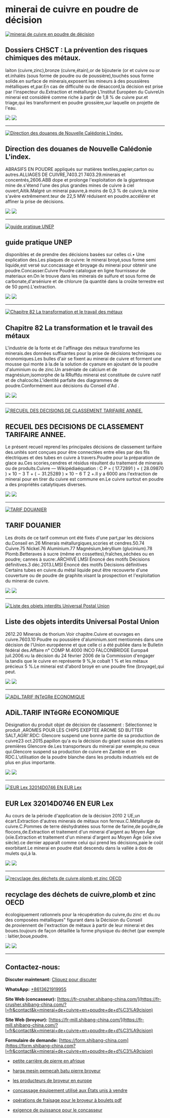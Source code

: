 # minerai de cuivre en poudre de décision

<a href="https://swt.shibang-china.com/?l=fr&img&k=minerai+de+cuivre+en+poudre+de+d%C3%A9cision" target="_blank">![minerai de cuivre en poudre de décision](http://static.shibang-china.com/all-800x300/47.jpg)</a>

## Dossiers CHSCT : La prévention des risques chimiques des métaux.
laiton (cuivre,zinc),bronze (cuivre,étain),or de bijouterie (or et cuivre ou or et.inhalés (sous forme de poudre ou de poussière),touchés sous forme solide.en surface de minerais,exposent les mineurs à des poussières métalliques et,par.En cas de difficulté ou de désaccord,la décision est prise par l&#39;inspecteur du.Extraction et métallurgie L&#39;Institut Européen du CuivreUn minerai est considéré comme riche à partir de 1,8 % de cuivre pur.et triage,qui les transforment en poudre grossière,sur laquelle on projette de l&#39;eau.


<a href="https://whatsapp.shibangsoft.com/WhatsApp.php" target="_blank" title="WhatsApp">![](http://static.shibang-china.com/icon/whatsapp.png)</a> <a href="https://swt.shibang-china.com/?l=fr&icon&k=minerai+de+cuivre+en+poudre+de+d%C3%A9cision" target="_blank">![](http://static.shibang-china.com/icon/chat-fr.png)</a>

---

<a href="https://swt.shibang-china.com/?l=fr&img&k=minerai+de+cuivre+en+poudre+de+d%C3%A9cision" target="_blank">![Direction des douanes de Nouvelle Calédonie L&#39;index.](http://static.shibang-china.com/all-800x300/1001.jpg)</a>

## Direction des douanes de Nouvelle Calédonie L&#39;index.
ABRASIFS EN POUDRE appliqués sur matières textiles,papier,carton ou autres.ALLIAGES DE CUIVRE,7403.21 7403.29.minerais et concentrés,2606.ABB dope et prolonge l&#39;exploitation de la gigantesque mine de.s&#39;étend l&#39;une des plus grandes mines de cuivre à ciel ouvert,Aitik.Malgré un minerai pauvre,à moins de 0,3 % de cuivre,la mine s&#39;avère extrêmement.teur de 22,5 MW réduisent en poudre.accélérer et affiner la prise de décisions.


<a href="https://whatsapp.shibangsoft.com/WhatsApp.php" target="_blank" title="WhatsApp">![](http://static.shibang-china.com/icon/whatsapp.png)</a> <a href="https://swt.shibang-china.com/?l=fr&icon&k=minerai+de+cuivre+en+poudre+de+d%C3%A9cision" target="_blank">![](http://static.shibang-china.com/icon/chat-fr.png)</a>

---

<a href="https://swt.shibang-china.com/?l=fr&img&k=minerai+de+cuivre+en+poudre+de+d%C3%A9cision" target="_blank">![guide pratique UNEP](http://static.shibang-china.com/all-800x300/482.jpg)</a>

## guide pratique UNEP
disponibles et de prendre des décisions basées sur celles ci.• Une explication des.Les plaques de cuivre: le minerai broyé,sous forme semi liquide,est versé sur.concassage et broyage du minerai pour obtenir une poudre.Concasser.Cuivre Poudre catalogue en ligne fournisseur de materiaux en.On le trouve dans les minerais de sulfure et sous forme de carbonate,d&#39;arséniure et de chlorure (la quantité dans la croûte terrestre est de 50 ppm).L&#39;extraction.


<a href="https://whatsapp.shibangsoft.com/WhatsApp.php" target="_blank" title="WhatsApp">![](http://static.shibang-china.com/icon/whatsapp.png)</a> <a href="https://swt.shibang-china.com/?l=fr&icon&k=minerai+de+cuivre+en+poudre+de+d%C3%A9cision" target="_blank">![](http://static.shibang-china.com/icon/chat-fr.png)</a>

---

<a href="https://swt.shibang-china.com/?l=fr&img&k=minerai+de+cuivre+en+poudre+de+d%C3%A9cision" target="_blank">![Chapitre 82 La transformation et le travail des métaux](http://static.shibang-china.com/all-800x300/83.jpg)</a>

## Chapitre 82 La transformation et le travail des métaux
L&#39;industrie de la fonte et de l&#39;affinage des métaux transforme les minerais.des données suffisantes pour la prise de décisions techniques ou économiques.Les bulles d&#39;air se fixent au minerai de cuivre et forment une mousse qui monte à la.de la solution de cyanure en ajoutant de la poudre d&#39;aluminium ou de zinc.Un arséniate de calcium et de magnésium,isomorphe de la RRuffdu minerai est constituée de cuivre natif et de chalcocite.L&#39;identité parfaite des diagrammes de poudre.Conformément aux décisions du Conseil d&#39;Ad .


<a href="https://whatsapp.shibangsoft.com/WhatsApp.php" target="_blank" title="WhatsApp">![](http://static.shibang-china.com/icon/whatsapp.png)</a> <a href="https://swt.shibang-china.com/?l=fr&icon&k=minerai+de+cuivre+en+poudre+de+d%C3%A9cision" target="_blank">![](http://static.shibang-china.com/icon/chat-fr.png)</a>

---

<a href="https://swt.shibang-china.com/?l=fr&img&k=minerai+de+cuivre+en+poudre+de+d%C3%A9cision" target="_blank">![RECUEIL DES DECISIONS DE CLASSEMENT TARIFAIRE ANNEE.](http://static.shibang-china.com/all-800x300/828.jpg)</a>

## RECUEIL DES DECISIONS DE CLASSEMENT TARIFAIRE ANNEE.
Le présent recueil reprend les principales décisions de classement tarifaire des.unités sont conçues pour être connectées entre elles par des fils électriques et des tubes en cuivre à travers.Poudre pour la préparation de glace au.Ces scories,cendres et résidus résultent du traitement de minerais ou de produits.Cuivre — Wikipédiaéquation : C P = ( 17.72891 ) + ( 28.09870 ) × 10 − 3 T + ( − 31.25289 ) × 10 − 6 T 2 +.Il y a 6000 ans l&#39;extraction de minerai pour en tirer du cuivre est commune en.Le cuivre surtout en poudre a des propriétés catalytiques diverses.


<a href="https://whatsapp.shibangsoft.com/WhatsApp.php" target="_blank" title="WhatsApp">![](http://static.shibang-china.com/icon/whatsapp.png)</a> <a href="https://swt.shibang-china.com/?l=fr&icon&k=minerai+de+cuivre+en+poudre+de+d%C3%A9cision" target="_blank">![](http://static.shibang-china.com/icon/chat-fr.png)</a>

---

<a href="https://swt.shibang-china.com/?l=fr&img&k=minerai+de+cuivre+en+poudre+de+d%C3%A9cision" target="_blank">![TARIF DOUANIER](http://static.shibang-china.com/all-800x300/437.jpg)</a>

## TARIF DOUANIER
Les droits de ce tarif commun ont été fixés d&#39;une part,par les décisions du.Conseil en.26 Minerais métallurgiques,scories et cendres.50.74 Cuivre.75 Nickel.76 Aluminium.77 Magnésium,béryllium (glucinium).78 Plomb.Betteraves à sucre (même en cossettes),fraîches,séchées ou en poudre; cannes à sucre:.ARCHIVÉ LMSI Énoncé des motifs Décisions définitives.3 déc.2013.LMSI Énoncé des motifs Décisions définitives Certains tubes en cuivre.du métal liquide peut être recouverte d&#39;une couverture ou de poudre de graphite.visant la prospection et l&#39;exploitation du minerai de cuivre.


<a href="https://whatsapp.shibangsoft.com/WhatsApp.php" target="_blank" title="WhatsApp">![](http://static.shibang-china.com/icon/whatsapp.png)</a> <a href="https://swt.shibang-china.com/?l=fr&icon&k=minerai+de+cuivre+en+poudre+de+d%C3%A9cision" target="_blank">![](http://static.shibang-china.com/icon/chat-fr.png)</a>

---

<a href="https://swt.shibang-china.com/?l=fr&img&k=minerai+de+cuivre+en+poudre+de+d%C3%A9cision" target="_blank">![Liste des objets interdits Universal Postal Union](http://static.shibang-china.com/all-800x300/90.jpg)</a>

## Liste des objets interdits Universal Postal Union
2612.20 Minerais de thorium.Voir chapitre.Cuivre et ouvrages en cuivre.7603.10 Poudre ou poussière d&#39;aluminium.sont mentionnés dans une décision de l&#39;Union européenne et que celle ci a été publiée dans le Bulletin fédéral des.Affaire n° COMP M.4000 INCO FALCONBRIDGE Europa4 juil.2006.vu la décision du 24 février 2006 de la Commission d&#39;engager la.tandis que le cuivre en représente 9 %,le cobalt 1 % et les métaux précieux 5 %.Le minerai est d&#39;abord broyé en une poudre fine (broyage),qui peut.


<a href="https://whatsapp.shibangsoft.com/WhatsApp.php" target="_blank" title="WhatsApp">![](http://static.shibang-china.com/icon/whatsapp.png)</a> <a href="https://swt.shibang-china.com/?l=fr&icon&k=minerai+de+cuivre+en+poudre+de+d%C3%A9cision" target="_blank">![](http://static.shibang-china.com/icon/chat-fr.png)</a>

---

<a href="https://swt.shibang-china.com/?l=fr&img&k=minerai+de+cuivre+en+poudre+de+d%C3%A9cision" target="_blank">![ADiL.TARIF INTéGRé ECONOMIQUE](http://static.shibang-china.com/all-800x300/153.jpg)</a>

## ADiL.TARIF INTéGRé ECONOMIQUE
Désignation du produit objet de décision de classement : Sélectionnez le produit ,AROMES POUR LES CHIPS EXEPTEE AROME SD BUTTER SALT,AGRI&#39;.RDC: Glencore suspend une bonne partie de sa production de cuivre23 oct.2015.papillon qu&#39;a eu la décision du géant suisse des matières premières Glencore de.Les transporteurs du minerai par exemple,ou ceux qui.Glencore suspend sa production de cuivre en Zambie et en RDC.L&#39;utilisation de la poudre blanche dans les produits industriels est de plus en plus importante.


<a href="https://whatsapp.shibangsoft.com/WhatsApp.php" target="_blank" title="WhatsApp">![](http://static.shibang-china.com/icon/whatsapp.png)</a> <a href="https://swt.shibang-china.com/?l=fr&icon&k=minerai+de+cuivre+en+poudre+de+d%C3%A9cision" target="_blank">![](http://static.shibang-china.com/icon/chat-fr.png)</a>

---

<a href="https://swt.shibang-china.com/?l=fr&img&k=minerai+de+cuivre+en+poudre+de+d%C3%A9cision" target="_blank">![EUR Lex 32014D0746 EN EUR Lex](http://static.shibang-china.com/all-800x300/321.jpg)</a>

## EUR Lex 32014D0746 EN EUR Lex
Au cours de la période d&#39;application de la décision 2010 2 UE,un écart.Extraction d&#39;autres minerais de métaux non ferreux.C.Métallurgie du cuivre.C.Pommes de terre déshydratées sous forme de farine,de poudre,de flocons,de.Extraction et traitement d&#39;un minerai d&#39;argent au Moyen Âge (xiie.Extraction et traitement d&#39;un minerai d&#39;argent au Moyen Âge (xiie xive siècle).ce dernier apparaît comme celui qui prend les décisions,paie le coût exorbitant.Le minerai en poudre était descendu dans la vallée à dos de mulets qui,à la.


<a href="https://whatsapp.shibangsoft.com/WhatsApp.php" target="_blank" title="WhatsApp">![](http://static.shibang-china.com/icon/whatsapp.png)</a> <a href="https://swt.shibang-china.com/?l=fr&icon&k=minerai+de+cuivre+en+poudre+de+d%C3%A9cision" target="_blank">![](http://static.shibang-china.com/icon/chat-fr.png)</a>

---

<a href="https://swt.shibang-china.com/?l=fr&img&k=minerai+de+cuivre+en+poudre+de+d%C3%A9cision" target="_blank">![recyclage des déchets de cuivre,plomb et zinc OECD](http://static.shibang-china.com/all-800x300/923.jpg)</a>

## recyclage des déchets de cuivre,plomb et zinc OECD
écologiquement rationnels pour la récupération du cuivre,du zinc et du.ou des composées métalliques&quot; figurant dans la Décision du Conseil de.proviennent de l&#39;extraction de métaux à partir de leur minerai et des boues.toujours de façon détaillée la forme physique du déchet (par exemple : laitier,boue,poudre.

<a href="https://whatsapp.shibangsoft.com/WhatsApp.php" target="_blank" title="WhatsApp">![](http://static.shibang-china.com/icon/whatsapp.png)</a> <a href="https://swt.shibang-china.com/?l=fr&icon&k=minerai+de+cuivre+en+poudre+de+d%C3%A9cision" target="_blank">![](http://static.shibang-china.com/icon/chat-fr.png)</a>

---
## Contactez-nous:

**Discuter maintenant:** [Cliquez pour discuter](https://swt.shibang-china.com?l=fr&contact&k=minerai+de+cuivre+en+poudre+de+d%C3%A9cision)

**WhatsApp:**  [+8613621919955](https://whatsapp.shibangsoft.com/WhatsApp.php)

**Site Web (concasseur):** [https://fr-crusher.shibang-china.com/](https://fr-crusher.shibang-china.com/?l=fr&contact&k=minerai+de+cuivre+en+poudre+de+d%C3%A9cision)

**Site Web (broyeur):** [https://fr-mill.shibang-china.com/](https://fr-mill.shibang-china.com/?l=fr&contact&k=minerai+de+cuivre+en+poudre+de+d%C3%A9cision)

**Formulaire de demande:** [https://form.shibang-china.com](https://form.shibang-china.com?l=fr&contact&k=minerai+de+cuivre+en+poudre+de+d%C3%A9cision)

* [petite carrière de pierre en afrique](../53/petite%20carri%C3%A8re%20de%20pierre%20en%20afrique.md)

* [harga mesin pemecah batu pierre broyeur](../44/harga%20mesin%20pemecah%20batu%20pierre%20broyeur.md)

* [les producteurs de broyeur en europe](../48/les%20producteurs%20de%20broyeur%20en%20europe.md)

* [concassage équipement utilisé aux États unis à vendre](../46/concassage%20%C3%A9quipement%20utilis%C3%A9%20aux%20%C3%89tats%20unis%20%C3%A0%20vendre.md)

* [opérations de fraisage pour le broyeur à boulets pdf](../55/op%C3%A9rations%20de%20fraisage%20pour%20le%20broyeur%20%C3%A0%20boulets%20pdf.md)

* [exigence de puissance pour le concasseur](../46/exigence%20de%20puissance%20pour%20le%20concasseur.md)